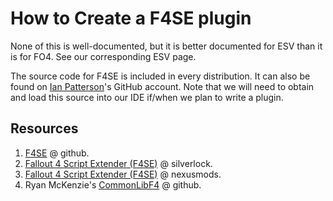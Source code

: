 # How to Create a F4SE plugin

None of this is well-documented, but it is better documented for ESV than it is for FO4.
See our corresponding ESV page.

The source code for F4SE is included in every distribution.
It can also be found on [Ian Patterson](https://github.com/ianpatt)'s GitHub account.
Note that we will need to obtain and load this source into our IDE if/when we plan to write a plugin.

## Resources

1. [F4SE](https://github.com/ianpatt/f4se) @ github.
2. [Fallout 4 Script Extender (F4SE)](https://f4se.silverlock.org/) @ silverlock.
3. [Fallout 4 Script Extender (F4SE)](https://www.nexusmods.com/fallout4/mods/42147) @ nexusmods.
4. Ryan McKenzie's [CommonLibF4](https://github.com/Ryan-rsm-McKenzie/CommonLibF4) @ github.
